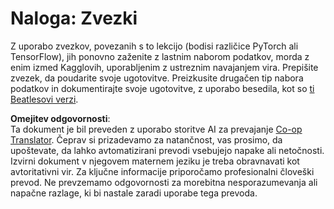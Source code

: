 <!--
CO_OP_TRANSLATOR_METADATA:
{
  "original_hash": "bc690ecf68b38d311cc9e12f3144a28c",
  "translation_date": "2025-08-25T21:43:04+00:00",
  "source_file": "lessons/5-NLP/14-Embeddings/assignment.md",
  "language_code": "sl"
}
-->
# Naloga: Zvezki

Z uporabo zvezkov, povezanih s to lekcijo (bodisi različice PyTorch ali TensorFlow), jih ponovno zaženite z lastnim naborom podatkov, morda z enim izmed Kagglovih, uporabljenim z ustreznim navajanjem vira. Prepišite zvezek, da poudarite svoje ugotovitve. Preizkusite drugačen tip nabora podatkov in dokumentirajte svoje ugotovitve, z uporabo besedila, kot so [ti Beatlesovi verzi](https://www.kaggle.com/datasets/jenlooper/beatles-lyrics).

**Omejitev odgovornosti**:  
Ta dokument je bil preveden z uporabo storitve AI za prevajanje [Co-op Translator](https://github.com/Azure/co-op-translator). Čeprav si prizadevamo za natančnost, vas prosimo, da upoštevate, da lahko avtomatizirani prevodi vsebujejo napake ali netočnosti. Izvirni dokument v njegovem maternem jeziku je treba obravnavati kot avtoritativni vir. Za ključne informacije priporočamo profesionalni človeški prevod. Ne prevzemamo odgovornosti za morebitna nesporazumevanja ali napačne razlage, ki bi nastale zaradi uporabe tega prevoda.